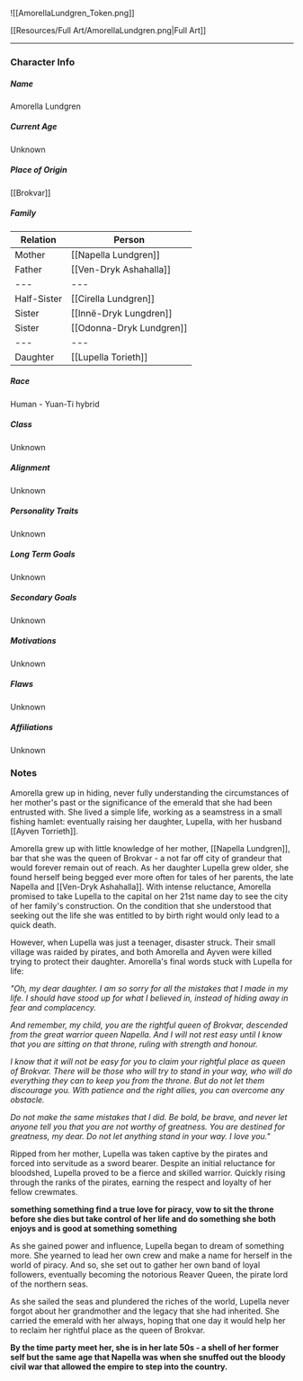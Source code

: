 ![[AmorellaLundgren_Token.png]]

[[Resources/Full Art/AmorellaLundgren.png|Full Art]]

---
### Character Info

##### Name 
Amorella Lundgren 

##### Current Age
Unknown

##### Place of Origin
[[Brokvar]]

##### Family
| Relation | Person |
| --- | --- |
| Mother | [[Napella Lundgren]] |
| Father | [[Ven-Dryk Ashahalla]] |
| --- | --- |
| Half-Sister | [[Cirella Lundgren]] |
| Sister | [[Innë-Dryk Lungdren]] |
| Sister | [[Odonna-Dryk Lundgren]] |
| --- | --- |
| Daughter |  [[Lupella Torieth]] |

##### Race
Human - Yuan-Ti hybrid
##### Class
Unknown

##### Alignment
Unknown

##### Personality Traits
Unknown

##### Long Term Goals
Unknown

##### Secondary Goals
Unknown

##### Motivations
Unknown

##### Flaws
Unknown

##### Affiliations
Unknown

### Notes

Amorella grew up in hiding, never fully understanding the circumstances of her mother's past or the significance of the emerald that she had been entrusted with. She lived a simple life, working as a seamstress in a small fishing hamlet: eventually raising her daughter, Lupella, with her husband [[Ayven Torrieth]]. 

Amorella grew up with little knowledge of her mother, [[Napella Lundgren]], bar that she was the queen of Brokvar - a not far off city of grandeur that would forever remain out of reach. As her daughter Lupella grew older, she found herself being begged ever more often for tales of her parents, the late Napella and [[Ven-Dryk Ashahalla]]. With intense reluctance, Amorella promised to take Lupella to the capital on her 21st name day to see the city of her family's construction. On the condition that she understood that seeking out the life she was entitled to by birth right would only lead to a quick death. 

However, when Lupella was just a teenager, disaster struck. Their small village was raided by pirates, and both Amorella and Ayven were killed trying to protect their daughter. Amorella's final words stuck with Lupella for life: 

*"Oh, my dear daughter. I am so sorry for all the mistakes that I made in my life. I should have stood up for what I believed in, instead of hiding away in fear and complacency.*

*And remember, my child, you are the rightful queen of Brokvar, descended from the great warrior queen Napella. And I will not rest easy until I know that you are sitting on that throne, ruling with strength and honour.*

*I know that it will not be easy for you to claim your rightful place as queen of Brokvar. There will be those who will try to stand in your way, who will do everything they can to keep you from the throne. But do not let them discourage you. With patience and the right allies, you can overcome any obstacle.*

*Do not make the same mistakes that I did. Be bold, be brave, and never let anyone tell you that you are not worthy of greatness. You are destined for greatness, my dear. Do not let anything stand in your way. I love you."*

Ripped from her mother, Lupella was taken captive by the pirates and forced into servitude as a sword bearer. Despite an initial reluctance for bloodshed, Lupella proved to be a fierce and skilled warrior. Quickly rising through the ranks of the pirates, earning the respect and loyalty of her fellow crewmates.

**something something find a true love for piracy, vow to sit the throne before she dies but take control of her life and do something she both enjoys and is good at something something**

As she gained power and influence, Lupella began to dream of something more. She yearned to lead her own crew and make a name for herself in the world of piracy. And so, she set out to gather her own band of loyal followers, eventually becoming the notorious Reaver Queen, the pirate lord of the northern seas.

As she sailed the seas and plundered the riches of the world, Lupella never forgot about her grandmother and the legacy that she had inherited. She carried the emerald with her always, hoping that one day it would help her to reclaim her rightful place as the queen of Brokvar.

**By the time party meet her, she is in her late 50s - a shell of her former self but the same age that Napella was when she snuffed out the bloody civil war that allowed the empire to step into the country.**
